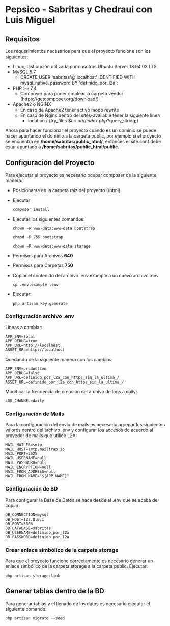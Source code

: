 # Pepsico - Sabritas y Chedraui con Luis Miguel

## Requisitos
Los requerimientos necesarios para que el proyecto funcione son los siguientes:

- Linux, distibución utilizada por nosotros Ubuntu Server 18.04.03 LTS
- MySQL 5.7
    - CREATE USER 'sabritas'@'localhost' IDENTIFIED WITH mysql_native_password BY 'definido_por_l2a'; 
- PHP >= 7.4
    * Composer para poder emplear la carpeta vendor (https://getcomposer.org/download/)
- Apache2 o NGINX
    - En caso de Apache2 tener activo modo rewrite
    - En caso de Nginx dentro del sites-available tener la siguiente linea
        - location / {try_files $uri $uri/ /index.php?$query_string;}

Ahora para hacer funcionar el proyecto cuando es un dominio se puede hacer apuntando el dominio a la carpeta public, por ejemplo si el proyecto se encuentra en **/home/sabritas/public_html/**, entonces el site.conf debe estar apuntado a **/home/sabritas/public_html/public**.

## Configuración del Proyecto
Para ejecutar el proyecto es necesario ocupar composer de la siguiente manera:

- Posicionarse en la carpeta raíz del proyecto (/html) 
- Ejecutar 
    ````
    composer install
    ````
- Ejecutar los siguientes comandos:
    ````
    chown -R www-data:www-data bootstrap
    ````
    ````
    chmod -R 755 bootstrap
    ````
    ````
    chown -R www-data:www-data storage
    ````

- Permisos para Archivos **640**
- Permisos para Carpetas **750**

- Copiar el contenido del archivo .env.example a un nuevo archivo .env 
    ````
    cp .env.example .env
    ````

- Ejecutar:
    ````
    php artisan key:generate
    ````

### Configuración archivo .env
Líneas a cambiar:
````
APP_ENV=local
APP_DEBUG=true
APP_URL=http://localhost
ASSET_URL=http://localhost
````

Quedando de la siguiente manera con los cambios:
````
APP_ENV=production
APP_DEBUG=false
APP_URL=definido_por_l2a_con_https_sin_la_ultima_/
ASSET_URL=definido_por_l2a_con_https_sin_la_ultima_/
````

Modificar la frecuencia de creación del archivo de logs a daily:
`````
LOG_CHANNEL=daily
`````

### Configuración de Mails
Para la configuración del envío de mails es necesario agregar los siguientes valores dentro del archivo .env y configurar los accesos de acuerdo al provedor de mails que utilice L2A:
````
MAIL_MAILER=smtp
MAIL_HOST=smtp.mailtrap.io
MAIL_PORT=2525
MAIL_USERNAME=null
MAIL_PASSWORD=null
MAIL_ENCRYPTION=null
MAIL_FROM_ADDRESS=null
MAIL_FROM_NAME="${APP_NAME}"
````

### Configuración de BD
Para configurar la Base de Datos se hace desde el .env que se acaba de copiar:
````
DB_CONNECTION=mysql
DB_HOST=127.0.0.1
DB_PORT=3306
DB_DATABASE=sabritas
DB_USERNAME=definido_por_l2a
DB_PASSWORD=definido_por_l2a
````

### Crear enlace simbólico de la carpeta storage
Para que el proyecto funcione correctamente es necesario generar un enlace simbólico de la carpeta storage a la carpeta public. Ejecutar:

````
php artisan storage:link
````

## Generar tablas dentro de la BD
Para generar tablas y el llenado de los datos es necesario ejecutar el siguiente comando:    
````
php artisan migrate --seed
````